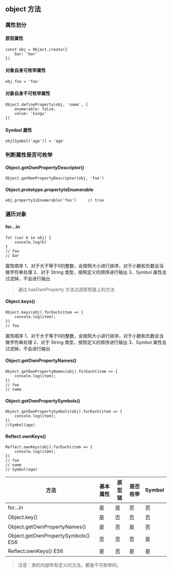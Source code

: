 ## object 方法

### 属性划分

#### 原型属性

````
const obj = Object.create({
	bar: 'bar'
})
````

#### 对象自身可枚举属性

````
obj.foo = 'foo'
````

#### 对象自身不可枚举属性

````
Object.defineProperty(obj, 'name', {
	enumerable: false,
	value: 'kingx'
})
````

#### Symbol 属性

````
obj[Symbol('age')] = 'age'
````

### 判断属性是否可枚举

#### Object.getOwnPropertyDescriptor()  

````
Object.getOwnPropertyDescriptor(obj, 'foo')
````

#### Object.prototype.propertyIsEnumerable

````
obj.propertyIsEnumerable('foo')		// true
````

### 遍历对象

#### for...in

````
for (var k in obj) {
	console.log(k)
}
// foo
// bar
````

属性顺序
1、对于大于等于0的整数，会按照大小进行排序，对于小数和负数会当做字符串处理
2、对于 String 类型，按照定义的顺序进行输出
3、Symbol 属性会过滤掉，不会进行输出

> 通过.hasOwnProperty 方法过滤原型链上的方法

#### Object.keys()

````
Object.keys(obj).forEach(item => {
	console.log(item);
})
// foo
````

属性顺序
1、对于大于等于0的整数，会按照大小进行排序，对于小数和负数会当做字符串处理
2、对于 String 类型，按照定义的顺序进行输出
3、Symbol 属性会过滤掉，不会进行输出

#### Object.getOwnPropertyNames()

````
Object.getOwnPropertyNames(obj).forEach(item => {
	console.log(item);
})
// foo
// name

````

#### Object.getOwnPropertySymbols()

````
Object.getOwnPropertySymbols(obj).forEach(item => {
	console.log(item);
})
//Symbol(age)
````

#### Reflect.ownKeys()

````
Reflect.ownKeys(obj).forEach(item => {
	console.log(item);
})
// foo
// name
// Symbol(age)
````

| 方法                               | 基本属性 | 原型链 | 是否枚举 | Symbol |
| ---------------------------------- | -------- | ------ | -------- | ------ |
| for...in                           | 是       | 是     | 否       | 否     |
| Object.key()                       | 是       | 否     | 否       | 否     |
| Object.getOwnPropertyNames()       | 是       | 否     | 是       | 否     |
| Object.getOwnPropertySymbols() ES6 | 否       | 否     | 否       | 是     |
| Reflect.ownKeys() ES6              | 是       | 否     | 是       | 是     |

> 注意：类的内部所有定义的方法，都是不可枚举的。



